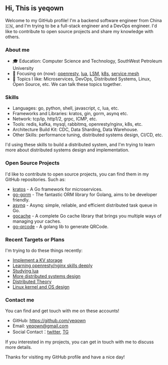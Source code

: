## Hi, This is yeqown

Welcome to my GitHub profile! I'm a backend software engineer from China 🇨🇳, and I'm trying to be a full-stack engineer and a DevOps engineer. I'd like to contribute to open source projects and share my knowledge with others.

### About me

- 🎓 Education: Computer Science and Technology, SouthWest Petroleum University
- 🌱 Focusing on (now): [openresty](#), [lua](#), [LSM](#), [k8s](#), [service mesh](#)
- 💬 Topics I like: Microservices, DevOps, Distributed Systems, Linux, Open Source, etc. We can talk these topics together.

### Skills

- Languages: go, python, shell, javascript, c, lua, etc.
- Frameworks and Libraries: kratos, gin, gorm, asynq etc.
- Network: tcp/ip, http1/2, grpc, ICMP, etc.
- Tools: redis, kafka, mysql, rabbitmq, openresty/nginx, k8s, etc.
- Architecture Build Kit: CDC, Data Sharding, Data Warehouse.
- Other Skills: performance tuning, distributed systems design, CI/CD, etc.

I'd using these skills to build a distributed system, and I'm trying to learn more about distributed systems design and implementation.

### Open Source Projects

I'd like to contribute to open source projects, you can find them in my GitHub repositories. Such as:

- [kratos](https://github.com/go-kratos/kratos) - A Go framework for microservices.
- [go-gorm](https://github.com/go-gorm) - The fantastic ORM library for Golang, aims to be developer friendly.
- [asynq](https://github.com/hibiken/asynq) - Asynq: simple, reliable, and efficient distributed task queue in Go.
- [gocache](https://github.com/eko/gocache) - A complete Go cache library that brings you multiple ways of managing your caches.
- [go-qrcode](https://github.com/yeqown/go-qrcode) - A golang lib to generate QRCode.

### Recent Targets or Plans

I'm trying to do these things recently:

- [Implement a KV storage](https://github.com/yeqown/enchanted-sleeve)
- [Learning openresty/nginx skills deeply](https://openresty.org/en/)
- [Studying lua](https://github.com/yeqown/playground/tree/master/lua)
- [More distributed systems design](#)
- [Distributed Theory](#)
- [Linux kernel and OS design](#)

### Contact me

You can find and get touch with me on these accounts!

- GitHub: https://github.com/yeqown
- Email: yeqown@gmail.com
- Social Contact：[twitter](https://twitter.com/yeqown), [TG](https://t.me/yeqown)

If you interested in my projects, you can get in touch with me to discuss more details.

Thanks for visiting my GitHub profile and have a nice day!
